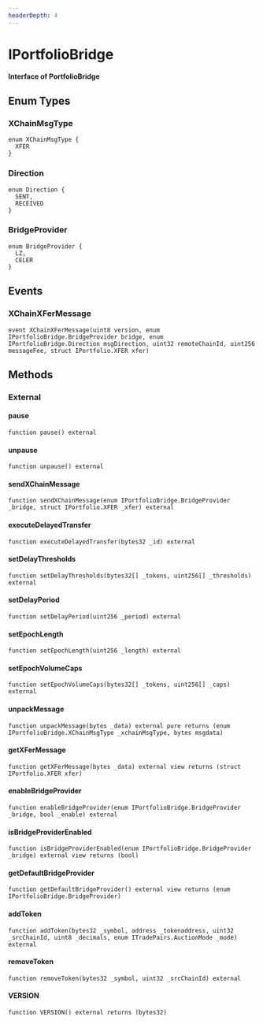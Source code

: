 ```yaml
---
headerDepth: 4
---
```


# IPortfolioBridge

**Interface of PortfolioBridge**

## Enum Types

### XChainMsgType

```solidity
enum XChainMsgType {
  XFER
}
```
### Direction

```solidity
enum Direction {
  SENT,
  RECEIVED
}
```
### BridgeProvider

```solidity
enum BridgeProvider {
  LZ,
  CELER
}
```

## Events

### XChainXFerMessage

```solidity:no-line-numbers
event XChainXFerMessage(uint8 version, enum IPortfolioBridge.BridgeProvider bridge, enum IPortfolioBridge.Direction msgDirection, uint32 remoteChainId, uint256 messageFee, struct IPortfolio.XFER xfer)
```

## Methods

### External

#### pause

```solidity:no-line-numbers
function pause() external
```

#### unpause

```solidity:no-line-numbers
function unpause() external
```

#### sendXChainMessage

```solidity:no-line-numbers
function sendXChainMessage(enum IPortfolioBridge.BridgeProvider _bridge, struct IPortfolio.XFER _xfer) external
```

#### executeDelayedTransfer

```solidity:no-line-numbers
function executeDelayedTransfer(bytes32 _id) external
```

#### setDelayThresholds

```solidity:no-line-numbers
function setDelayThresholds(bytes32[] _tokens, uint256[] _thresholds) external
```

#### setDelayPeriod

```solidity:no-line-numbers
function setDelayPeriod(uint256 _period) external
```

#### setEpochLength

```solidity:no-line-numbers
function setEpochLength(uint256 _length) external
```

#### setEpochVolumeCaps

```solidity:no-line-numbers
function setEpochVolumeCaps(bytes32[] _tokens, uint256[] _caps) external
```

#### unpackMessage

```solidity:no-line-numbers
function unpackMessage(bytes _data) external pure returns (enum IPortfolioBridge.XChainMsgType _xchainMsgType, bytes msgdata)
```

#### getXFerMessage

```solidity:no-line-numbers
function getXFerMessage(bytes _data) external view returns (struct IPortfolio.XFER xfer)
```

#### enableBridgeProvider

```solidity:no-line-numbers
function enableBridgeProvider(enum IPortfolioBridge.BridgeProvider _bridge, bool _enable) external
```

#### isBridgeProviderEnabled

```solidity:no-line-numbers
function isBridgeProviderEnabled(enum IPortfolioBridge.BridgeProvider _bridge) external view returns (bool)
```

#### getDefaultBridgeProvider

```solidity:no-line-numbers
function getDefaultBridgeProvider() external view returns (enum IPortfolioBridge.BridgeProvider)
```

#### addToken

```solidity:no-line-numbers
function addToken(bytes32 _symbol, address _tokenaddress, uint32 _srcChainId, uint8 _decimals, enum ITradePairs.AuctionMode _mode) external
```

#### removeToken

```solidity:no-line-numbers
function removeToken(bytes32 _symbol, uint32 _srcChainId) external
```

#### VERSION

```solidity:no-line-numbers
function VERSION() external returns (bytes32)
```

